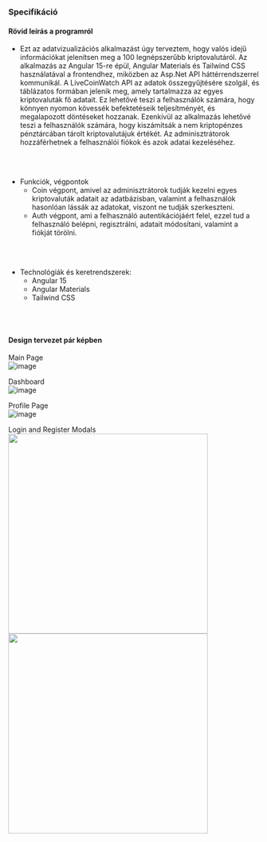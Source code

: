 ### Specifikáció

#### Rövid leírás a programról

- Ezt az adatvizualizációs alkalmazást úgy terveztem, hogy valós idejű információkat jelenítsen meg a 100 legnépszerűbb kriptovalutáról. Az alkalmazás az Angular 15-re épül, Angular Materials és Tailwind CSS használatával a frontendhez, miközben az Asp.Net API háttérrendszerrel kommunikál. A LiveCoinWatch API az adatok összegyűjtésére szolgál, és táblázatos formában jelenik meg, amely tartalmazza az egyes kriptovaluták fő adatait. Ez lehetővé teszi a felhasználók számára, hogy könnyen nyomon kövessék befektetéseik teljesítményét, és megalapozott döntéseket hozzanak. Ezenkívül az alkalmazás lehetővé teszi a felhasználók számára, hogy kiszámítsák a nem kriptopénzes pénztárcában tárolt kriptovalutájuk értékét. Az adminisztrátorok hozzáférhetnek a felhasználói fiókok és azok adatai kezeléséhez.

<br>
<br>

- Funkciók, végpontok
  - Coin végpont, amivel az adminisztrátorok tudják kezelni egyes kriptovaluták adatait az adatbázisban, valamint a felhasználók hasonlóan lássák az adatokat, viszont ne tudják szerkeszteni.
  - Auth végpont, ami a felhasználó autentikációjáért felel, ezzel tud a felhasználó belépni, regisztrálni, adatait módosítani, valamint a fiókját törölni.

<br>
<br>

- Technológiák és keretrendszerek:
  - Angular 15
   - Angular Materials
   - Tailwind CSS

<br>
<br>

#### Design tervezet pár képben

Main Page
<br>
![image](https://user-images.githubusercontent.com/43970367/235583868-ca8b23ec-d53b-43b2-8ff7-bb66322d07a2.png)

Dashboard
<br>
![image](https://user-images.githubusercontent.com/43970367/235583910-2263dd83-5de2-495b-96d3-59efb0fcd1ae.png)

Profile Page
<br>
![image](https://user-images.githubusercontent.com/43970367/235583993-66502c84-53a8-4448-befc-ca86011add0b.png)

Login and Register Modals
<br>
<img src="https://user-images.githubusercontent.com/43970367/235584040-34201cba-43ba-4d69-8b04-e3b52aa3e254.png" alt="" data-canonical-src="https://user-images.githubusercontent.com/43970367/235584040-34201cba-43ba-4d69-8b04-e3b52aa3e254.png" height="400" />
<img src="https://user-images.githubusercontent.com/43970367/235584058-9f1ede38-fd61-4eb9-88f2-ec6074a7b5f0.png" alt="" data-canonical-src="https://user-images.githubusercontent.com/43970367/235584058-9f1ede38-fd61-4eb9-88f2-ec6074a7b5f0.png" height="400" />
